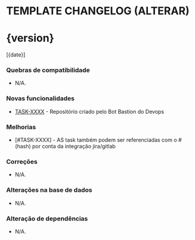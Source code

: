 # TEMPLATE CHANGELOG (ALTERAR)

# {version}
[{date}]

### Quebras de compatibilidade
* N/A.

### Novas funcionalidades
* [TASK-XXXX](link-task-jira) - Repositório criado pelo Bot Bastion do Devops

### Melhorias
* [#TASK-XXXX] - AS task também podem ser referenciadas com o # (hash) por conta da integração jira/gitlab

### Correções
* N/A.

### Alterações na base de dados
* N/A.

### Alteração de dependências
* N/A.